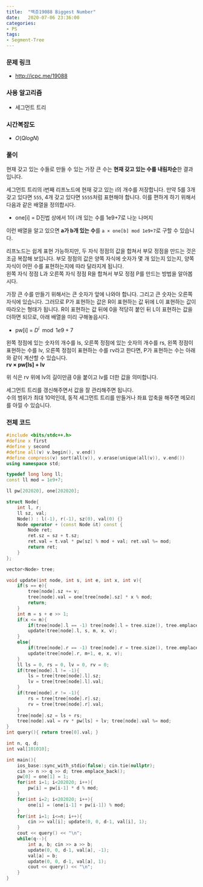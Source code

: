 ```yaml
---
title:  "백준19088 Biggest Number"
date:   2020-07-06 23:36:00
categories:
- PS
tags:
- Segment-Tree
---
```


### 문제 링크
* http://icpc.me/19088

### 사용 알고리즘
* 세그먼트 트리

### 시간복잡도
* $O(Q log N)$

### 풀이
현재 갖고 있는 수들로 만들 수 있는 가장 큰 수는 **현재 갖고 있는 수를 내림차순**한 결과입니다.

세그먼트 트리의 i번째 리프노드에 현재 갖고 있는 i의 개수를 저장합니다. 만약 5를 3개 갖고 있다면 `555`, 4개 갖고 있다면 `5555`처럼 표현해야 합니다. 이를 편하게 하기 위해서 다음과 같은 배열을 정의합시다.
* one[i] = D진법 상에서 1이 i개 있는 수를 1e9+7로 나눈 나머지

이런 배열을 알고 있으면 **a가 b개 있는 수**를 `a × one[b] mod 1e9+7`로 구할 수 있습니다.

리프노드는 쉽게 표현 가능하지만, 두 자식 정점의 값을 합쳐서 부모 정점을 만드는 것은 조금 복잡해 보입니다. 부모 정점의 값은 양쪽 자식에 숫자가 몇 개 있는지 있는지, 양쪽 자식이 어떤 수를 표현하는지에 따라 달라지게 됩니다.<br>
왼쪽 자식 정점 L과 오른쪽 자식 정점 R을 합쳐서 부모 정점 P를 만드는 방법을 알아봅시다.

가장 큰 수를 만들기 위해서는 큰 숫자가 앞에 나와야 합니다. 그리고 큰 숫자는 오른쪽 자식에 있습니다. 그러므로 P가 표현하는 값은 R이 표현하는 값 뒤에 L이 표현하는 값이 따라오는 형태가 됩니다. R이 표현하는 값 뒤에 0을 적당히 붙인 뒤 L이 표현하는 값을 더하면 되므로, 아래 배열을 미리 구해놓읍시다.
* pw[i] = $D^i \mod 1e9+7$

왼쪽 정점에 있는 숫자의 개수를 ls, 오른쪽 정점에 있는 숫자의 개수를 rs, 왼쪽 정점이 표현하는 수를 lv, 오른쪽 정점이 표현하는 수를 rv라고 한다면, P가 표현하는 수는 아래와 같이 계산할 수 있습니다.<br>
**rv × pw[ls] + lv**

위 식은 rv 위에 lv의 길이만큼 0을 붙이고 lv를 더한 값을 의미합니다.

세그먼트 트리를 갱신해주면서 값을 잘 관리해주면 됩니다.<br>
수의 범위가 최대 10억인데, 동적 세그먼트 트리를 만들거나 좌표 압축을 해주면 메모리를 아낄 수 있습니다.

### 전체 코드
```cpp
#include <bits/stdc++.h>
#define x first
#define y second
#define all(v) v.begin(), v.end()
#define compress(v) sort(all(v)), v.erase(unique(all(v)), v.end())
using namespace std;

typedef long long ll;
const ll mod = 1e9+7;

ll pw[202020], one[202020];

struct Node{
	int l, r;
	ll sz, val;
	Node() : l(-1), r(-1), sz(0), val(0) {}
	Node operator + (const Node &t) const {
		Node ret;
		ret.sz = sz + t.sz;
		ret.val = t.val * pw[sz] % mod + val; ret.val %= mod;
		return ret;
	}
};

vector<Node> tree;

void update(int node, int s, int e, int x, int v){
	if(s == e){
		tree[node].sz += v;
		tree[node].val = one[tree[node].sz] * x % mod;
		return;
	}
	int m = s + e >> 1;
	if(x <= m){
		if(tree[node].l == -1) tree[node].l = tree.size(), tree.emplace_back();
		update(tree[node].l, s, m, x, v);
	}
	else{
		if(tree[node].r == -1) tree[node].r = tree.size(), tree.emplace_back();
		update(tree[node].r, m+1, e, x, v);
	}
	ll ls = 0, rs = 0, lv = 0, rv = 0;
	if(tree[node].l != -1){
		ls = tree[tree[node].l].sz;
		lv = tree[tree[node].l].val;
	}
	if(tree[node].r != -1){
		rs = tree[tree[node].r].sz;
		rv = tree[tree[node].r].val;
	}
	tree[node].sz = ls + rs;
	tree[node].val = rv * pw[ls] + lv; tree[node].val %= mod;
}
int query(){ return tree[0].val; }

int n, q, d;
int val[101010];

int main(){
    ios_base::sync_with_stdio(false); cin.tie(nullptr);
    cin >> n >> q >> d; tree.emplace_back();
    pw[0] = one[1] = 1;
    for(int i=1; i<202020; i++){
    	pw[i] = pw[i-1] * d % mod;
    }
    for(int i=2; i<202020; i++){
    	one[i] = (one[i-1] + pw[i-1]) % mod;
    }
    for(int i=1; i<=n; i++){
    	cin >> val[i]; update(0, 0, d-1, val[i], 1);
    }
	cout << query() << "\n";
    while(q--){
    	int a, b; cin >> a >> b;
    	update(0, 0, d-1, val[a], -1);
    	val[a] = b;
    	update(0, 0, d-1, val[a], 1);
    	cout << query() << "\n";
    }
}
```
